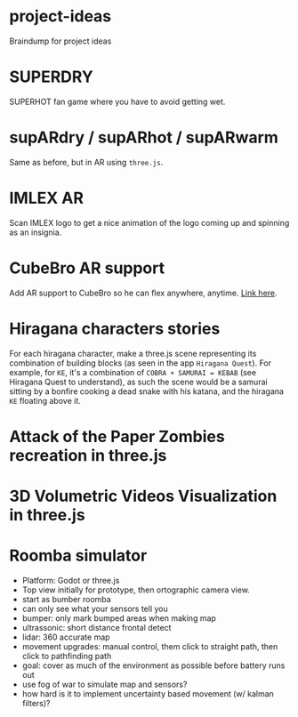 # project-ideas
Braindump for project ideas


# SUPERDRY

SUPERHOT fan game where you have to avoid getting wet.

# supARdry / supARhot / supARwarm

Same as before, but in AR using `three.js`.

# IMLEX AR

Scan IMLEX logo to get a nice animation of the logo coming up and spinning as an insignia.

# CubeBro AR support

Add AR support to CubeBro so he can flex anywhere, anytime. [Link here](https://github.com/Fabulani/fabulani.github.io/blob/main/imlex/real-time-3d-xr-visualization/pw1-geometry-cameras-controls/pw1-ex4-ex5.html).

# Hiragana characters stories

For each hiragana character, make a three.js scene representing its combination of building blocks (as seen in the app `Hiragana Quest`). For example, for `KE`, it's a combination of `COBRA + SAMURAI = KEBAB` (see Hiragana Quest to understand), as such the scene would be a samurai sitting by a bonfire cooking a dead snake with his katana, and the hiragana `KE` floating above it.

# Attack of the Paper Zombies recreation in three.js

# 3D Volumetric Videos Visualization in three.js

# Roomba simulator

- Platform: Godot or three.js
- Top view initially for prototype, then ortographic camera view.
- start as bumber roomba
- can only see what your sensors tell you
- bumper: only mark bumped areas when making map
- ultrassonic: short distance frontal detect
- lidar: 360 accurate map
- movement upgrades: manual control, them click to straight path, then click to pathfinding path
- goal: cover as much of the environment as possible before battery runs out
- use fog of war to simulate map and sensors?
- how hard is it to implement uncertainty based movement (w/ kalman filters)?
